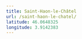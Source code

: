 ```yaml
---
title: Saint-Haon-le-Châtel
url: /saint-haon-le-chatel/
latitude: 46.0648325
longitude: 3.9142383
---
```

